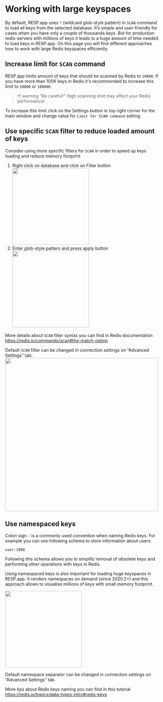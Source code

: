 # Working with large keyspaces

By default, RESP.app uses `*` (wildcard glob-style pattern) in  `SCAN` command to load all keys from the selected database. It’s simple and user-friendly for cases when you have only a couple of thousands keys. But for production redis-servers with millions of keys it leads to a huge amount of time needed to load keys in RESP.app.
On this page you will find different approaches how to work with large Redis keyspaces efficiently. 

## Increase limit for `SCAN` command
RESP.app limits amount of keys that should be scanned by Redis to `10000`. If you have more than 100K keys in Redis it's recommended to increase this limit to
`50000` or `100000`. 

> !!! warning "Be careful!"
    High scanning limit may affect your Redis performance!

To increase this limit click on the Settings button in top right corner for the main window and change value for `Limit for SCAN command` setting.

## Use specific `SCAN` filter to reduce loaded amount of keys

Consider using more specific  filters for `SCAN` in order to speed up keys loading and reduce memory footprint 

1. Right click on database and click on Filter button <br> <img width="250" src="https://user-images.githubusercontent.com/1655867/91542521-aa18c300-e926-11ea-8f09-4a0322d0f9ee.png">
2. Enter glob-style pattern and press apply button <br> <img width="250" src="https://user-images.githubusercontent.com/1655867/91542549-b4d35800-e926-11ea-9920-ca0ad8701c56.png">

More details about `SCAN` filter syntax you can find in Redis documentation https://redis.io/commands/scan#the-match-option


Default `SCAN` filter can be changed in connection settings on “Advanced Settings” tab:
<br /><img width="500" src="https://user-images.githubusercontent.com/1655867/91543353-1eebfd00-e927-11ea-81ed-90bcc25c41f0.png">


## Use namespaced keys

Colon sign `:` is a commonly used convention when naming Redis keys. For example you can use following schema to store information about users:

`user:1000`

Following this schema allows you to simplify removal of obsolete keys and performing other operations with keys in Redis.

Using namespaced keys is also important for loading huge keyspaces in RESP.app. It renders namespaces on demand (since 2020.2+) and this approach allows to visualise millions of keys with small memory footprint.

<img width="250" src="https://user-images.githubusercontent.com/1655867/91547979-5c538900-e92d-11ea-8afa-10cc1634343f.png">

Default namespace separator can be changed in connection settings on “Advanced Settings” tab.

More tips about Redis keys naming you can find in this tutorial https://redis.io/topics/data-types-intro#redis-keys

